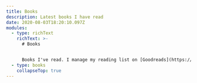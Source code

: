 ```yaml
---
title: Books
description: Latest books I have read
date: 2020-08-03T18:20:10.097Z
modules:
  - type: richText
    richText: >-
      # Books


      Books I've read. I manage my reading list on [Goodreads](https://www.goodreads.com/). This data comes from it's API. If you have any good recommendations for books, drop me a note at joris [@] portfolioris.nl.
  - type: books
    collapseTop: true
---
```

